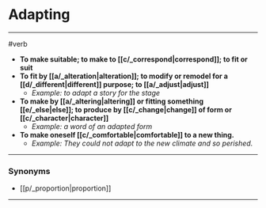 # Adapting
---
#verb
- **To make suitable; to make to [[c/_correspond|correspond]]; to fit or suit**
- **To fit by [[a/_alteration|alteration]]; to modify or remodel for a [[d/_different|different]] purpose; to [[a/_adjust|adjust]]**
	- _Example: to adapt a story for the stage_
- **To make by [[a/_altering|altering]] or fitting something [[e/_else|else]]; to produce by [[c/_change|change]] of form or [[c/_character|character]]**
	- _Example: a word of an adapted form_
- **To make oneself [[c/_comfortable|comfortable]] to a new thing.**
	- _Example: They could not adapt to the new climate and so perished._
---
### Synonyms
- [[p/_proportion|proportion]]
---
